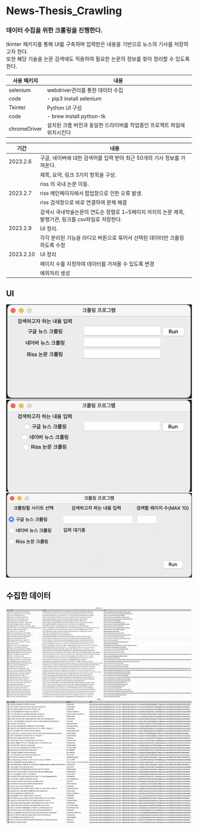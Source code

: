 # News-Thesis_Crawling

### 데이터 수집을 위한 크롤링을 진행한다.
tkinter 패키지를 통해 UI를 구축하며 입력받은 내용을 기반으로 뉴스의 기사를 저장하고자 한다.  
또한 해당 기술을 논문 검색에도 적용하여 필요한 논문의 정보를 찾아 정리할 수 있도록 한다.    

|사용 패키지|내용|
|------|---|
|selenium| webdriver관리를 통한 데이터 수집|
|code|- pip3 install selenium|
|Tkinter|Python UI 구성|
|code|- brew install python-tk|
|chromeDriver|설치된 크롬 버전과 동일한 드라이버를 작업중인 프로젝트 파일에 위치시킨다|



|기간|내용|
|------|---|
|2023.2.6|구글, 네이버에 대한 검색어를 입력 받아 최근 50개의 기사 정보를 가져온다.|
|   |제목, 요약, 링크 3가지 항목을 구성.|
|   |riss 의 국내 논문 이동.|
|2023.2.7|riss 메인페이지에서 팝업창으로 인한 오류 발생.|
|   |riss 검색창으로 바로 연결하여 문제 해결|
|   |검색시 국내학술논문의 연도순 정렬로 1~5페이지 까지의 논문 제목, 발행기관, 링크를 csv파일로 저장한다.|
|2023.2.9|UI 정리.|
|   |각각 분리된 기능을 라디오 버튼으로 묶어서 선택된 데이터만 크롤링 하도록 수정|
|2023.2.10|UI 정리|
|   |페이지 수를 지정하여 데이터를 가져올 수 있도록 변경|
|   |예외처리 생성|


## UI
![image1](image/image_before.png)
![image2](image/image_after.png)
![image3](image/image_update.png)


## 수집한 데이터
![image4](image/google_news.png)
![image5](image/thesis.png)

